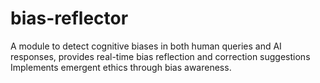# bias-reflector
A module to detect cognitive biases in both human queries and AI responses, provides real-time bias reflection and correction suggestions Implements emergent ethics through bias awareness.
